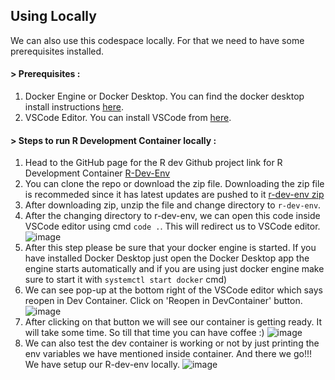 ## Using Locally
 We can also use this codespace locally. For that we need to have some prerequisites installed.


#### > Prerequisites :

1. Docker Engine or Docker Desktop. You can find the docker desktop install instructions [here](https://www.docker.com/products/docker-desktop/).
2. VSCode Editor. You can install VSCode from [here](https://code.visualstudio.com/download).


#### > Steps to run R Development Container locally :

1. Head to the GitHub page for the R dev Github project link for R Development Container [R-Dev-Env](https://github.com/r-devel/r-dev-env)
2. You can clone the repo or download the zip file. Downloading the zip file is recommeded since it has latest updates are pushed to it
   [r-dev-env zip](https://github.com/r-devel/r-dev-env/archive/refs/heads/devel.zip)
3. After downloading zip, unzip the file and change directory to `r-dev-env`.
4. After the changing directory to r-dev-env, we can open this code inside VSCode editor using cmd `code .`. This will redirect us to VSCode editor.
   ![image](https://github.com/r-devel/r-dev-env/assets/72031540/52095a96-4912-431e-9c28-ada143f7cab9)
5. After this step please be sure that your docker engine is started. If you have installed Docker Desktop just open the Docker Desktop app the engine starts automatically and if you are using just docker engine make sure to start it with `systemctl start docker` cmd)
6. We can see pop-up at the bottom right of the VSCode editor which says reopen in Dev Container. Click on 'Reopen in DevContainer' button.
   ![image](https://github.com/r-devel/r-dev-env/assets/72031540/5c29b955-972f-4a7c-bad8-2d8050b13b9d)
7. After clicking on that button we will see our container is getting ready. It will take some time. So till that time you can have coffee :)
   ![image](https://github.com/r-devel/r-dev-env/assets/72031540/044d1e27-22a6-45df-82ec-8fb65abd75e8)
8. We can also test the dev container is working or not by just printing the env variables we have mentioned inside container. And there we go!!! We have setup our R-dev-env locally.
   ![image](https://github.com/r-devel/r-dev-env/assets/72031540/026668de-a9bb-49bc-a515-c16a218b685d)

